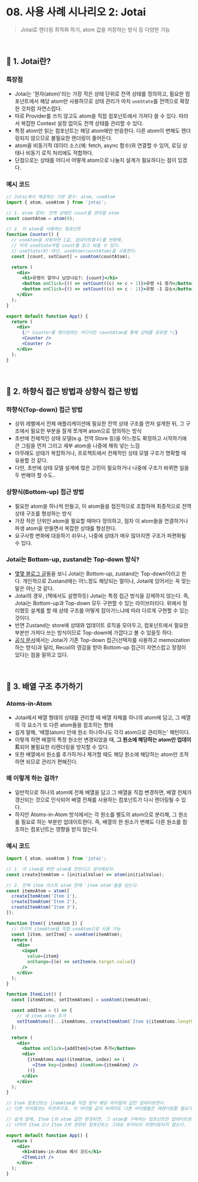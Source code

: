 # 08. 사용 사례 시나리오 2: Jotai

> Jotai로 렌더링 최적화 하기, atom 값을 저장하는 방식 등 다양한 기능

<br/>

## 🔖 1. Jotai란?

### 특장점

- Jotai는 '원자(atom)'라는 가장 작은 상태 단위로 전역 상태를 정의하고, 필요한 컴포넌트에서 해당 atom만 사용하므로 상태 관리가 마치 `useState`를 전역으로 확장한 것처럼 자연스럽다.
- 따로 Provider를 쓰지 않고도 atom을 직접 컴포넌트에서 가져다 쓸 수 있다. 따라서 복잡한 Context 설정 없이도 전역 상태를 관리할 수 있다.
- 특정 atom만 읽는 컴포넌트는 해당 atom에만 반응한다. 다른 atom이 변해도 렌더링되지 않으므로 불필요한 렌더링이 줄어든다.
- atom을 비동기적 데이터 소스(예: fetch, async 함수)와 연결할 수 있어, 로딩 상태나 비동기 로직 처리에도 적합하다.
- 단점으로는 상태를 어디서 어떻게 atom으로 나눌지 설계가 필요하다는 점이 있겠다.

### 예시 코드

```jsx
// Jotai에서 제공하는 기본 함수: atom, useAtom
import { atom, useAtom } from 'jotai';

// 1. atom 정의: 전역 상태인 count를 관리할 atom
const countAtom = atom(0);

// 2. 이 atom을 사용하는 컴포넌트
function Counter() {
  // useAtom을 사용하면 [값, 업데이트함수]를 반환해,
  // 마치 useState처럼 count를 읽고 바꿀 수 있다.
  // useState(0) 대신, useAtom(countAtom)을 사용한다.
  const [count, setCount] = useAtom(countAtom);

  return (
    <div>
      <h1>유령이 얼마나 남았나요?: {count}</h1>
      <button onClick={() => setCount((c) => c + 1)}>유령 +1 증가</button>
      <button onClick={() => setCount((c) => c - 1)}>유령 -1 감소</button>
    </div>
  );
}

export default function App() {
  return (
    <div>
      {/* Counter를 렌더링하는 어디서든 countAtom을 통해 상태를 공유함 */}
      <Counter />
      <Counter />
    </div>
  );
}
```

<br/>

## 🔖 2. 하향식 접근 방법과 상향식 접근 방법

### 하향식(Top-down) 접근 방법

- 상위 레벨에서 전체 애플리케이션에 필요한 전역 상태 구조를 먼저 설계한 뒤, 그 구조에서 필요한 부분을 잘게 쪼개며 atom으로 정의하는 방식
- 초반에 전체적인 상태 모델(e.g. 전역 Store 등)을 어느정도 확정하고 시작하기에 큰 그림을 먼저 그리고 세부 atom을 나중에 채워 넣는 느낌
- 아무래도 상태가 복잡하거나, 프로젝트에서 전체적인 상태 모델 구조가 명확할 때 유용할 것 같다.
- 다만, 초반에 상태 모델 설계에 많은 고민이 필요하거나 나중에 구조가 바뀌면 일을 두 번해야 할 수도..

### 상향식(Bottom-up) 접근 방법

- 필요한 atom을 하나씩 만들고, 이 atom들을 점진적으로 조합하며 최종적으로 전역 상태 구조를 형성하는 방식
- 가장 작은 단위인 atom을 필요할 때마다 정의하고, 점차 이 atom들을 연결하거나 파생 atom을 만들면서 복잡한 상태를 형성한다.
- 요구사항 변화에 대응하기 쉬우나, 나중에 상태가 매우 많아지면 구조가 파편화될 수 있다.

### Jotai는 Bottom-up, zustand는 Top-down 방식?

- [몇몇 블로그 글](https://team-beat.tistory.com/21)들을 보니 Jotai는 Bottom-up, zustand는 Top-down이라고 한다. 개인적으로 Zustand에는 어느정도 해당되는 말이나, Jotai에 있어서는 꼭 맞는 말은 아닌 것 같다.
- Jotai의 경우, (책에서도 설명하듯) Jotai는 특정 접근 방식을 강제하지 않는다. 즉, Jotai는 Bottom-up과 Top-down 모두 구현할 수 있는 라이브러리다. 위에서 정리했듯 설계를 할 때 상태 구조를 어떻게 잡아가느냐에 따라 다르게 구현할 수 있는 것이다.
- 반면 Zustand는 store에 상태와 업데이트 로직을 모아두고, 컴포넌트에서 필요한 부분만 가져다 쓰는 방식이므로 Top-down에 가깝다고 볼 수 있을듯 하다.
- [공식 문서](https://jotai.org/docs/basics/comparison#:~:text=Traditionally%2C%20a%20top,need%20for%20memoization.)에서는 Jotai가 기존 Top-down 접근(선택자를 사용하고 memoization하는 방식)과 달리, Recoil의 영감을 받아 Bottom-up 접근이 자연스럽고 장점이 있다는 점을 말하고 있다.

<br/>

## 🔖 3. 배열 구조 추가하기

### Atoms-in-Atom

- Jotai에서 배열 형태의 상태를 관리할 때 배열 자체를 하나의 atom에 담고, 그 배열의 각 요소가 또 다른 atom들을 참조하는 형태
- 쉽게 말해, '배열(atom) 안에 원소 하나하나도 각각 atom으로 관리하는' 패턴이다.
- 이렇게 하면 배열의 특정 원소만 변경되었을 때, **그 원소에 해당하는 atom만 업데이트**되어 불필요한 리렌더링을 방지할 수 있다.
- 또한 배열에서 원소를 추가하거나 제거할 때도 해당 원소에 해당하는 atom만 조작하면 되므로 관리가 편해진다.

### 왜 이렇게 하는 걸까?

- 일반적으로 하나의 atom에 전체 배열을 담고 그 배열을 직접 변경하면, 배열 전체가 갱신되는 것으로 인식되어 배열 전체를 사용하는 컴포넌트가 다시 렌더링될 수 있다.
- 하지만 Atoms-in-Atom 방식에서는 각 원소를 별도의 atom으로 분리해, 그 원소를 필요로 하는 부분만 업데이트한다. 즉, 배열의 한 원소가 변해도 다른 원소를 참조하는 컴포넌트는 영향을 받지 않는다.

### 예시 코드

```jsx
import { atom, useAtom } from 'jotai';

// 1. 각 item을 위한 atom을 만든다고 생각해보자.
const createItemAtom = (initialValue) => atom(initialValue);

// 2. 전체 item 리스트 atom 안에 'item atom'들을 담는다.
const itemsAtom = atom([
  createItemAtom('Item 1'),
  createItemAtom('Item 2'),
  createItemAtom('Item 3'),
]);

function Item({ itemAtom }) {
  // 각각의 itemAtom을 직접 useAtom으로 사용 가능
  const [item, setItem] = useAtom(itemAtom);
  return (
    <div>
      <input
        value={item}
        onChange={(e) => setItem(e.target.value)}
      />
    </div>
  );
}

function ItemList() {
  const [itemAtoms, setItemAtoms] = useAtom(itemsAtom);

  const addItem = () => {
    // 새 item atom 추가
    setItemAtoms([...itemAtoms, createItemAtom(`Item ${itemAtoms.length + 1}`)]);
  };

  return (
    <div>
      <button onClick={addItem}>item 추가</button>
      <div>
        {itemAtoms.map((itemAtom, index) => (
          <Item key={index} itemAtom={itemAtom} />
        ))}
      </div>
    </div>
  );
}

// Item 컴포넌트는 itemAtom을 직접 받아 해당 아이템의 값만 업데이트한다.
// 다른 아이템과는 무관하므로, 이 아이템 값이 바뀌어도 다른 아이템들은 재렌더링할 필요가 없다.

// 쉽게 말해, Item 1의 atom 값만 변경되면, 그 atom을 구독하는 컴포넌트만 업데이트된다.
// 나머지 Item 2나 Item 3와 관련된 컴포넌트는 그대로 유지되어 리렌더링되지 않는다.

export default function App() {
  return (
    <div>
      <h1>Atoms-in-Atom 예시 코드</h1>
      <ItemList />
    </div>
  );
}
```
